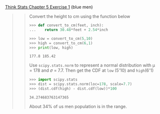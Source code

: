 [Think Stats Chapter 5 Exercise 1](http://greenteapress.com/thinkstats2/html/thinkstats2006.html#toc50) (blue men)

>> Convert the height to cm using the function below
>> ```python
>> >>> def convert_to_cm(feet, inch):
>> ...    return 30.48*feet + 2.54*inch
>> 
>> >>> low = convert_to_cm(5,10)
>> >>> high = convert_to_cm(6,1)
>> >>> print(low, high)
>> ```
>> ```
>> 177.8 185.42
>> ```
>> Use `scipy.stats.norm` to represent a normal distribution with μ = 178 and 𝜎 = 7.7. Then get the CDF at `low` (5'10) and `high`(6'1)
>> ```python
>> >>> import scipy.stats
>> >>> dist = scipy.stats.norm(loc=178, scale=7.7)
>> >>> (dist.cdf(high) - dist.cdf(low))*100
>> ```
>> ```
>> 34.274683763147365
>> ```
>> About 34% of us men population is in the range. 

